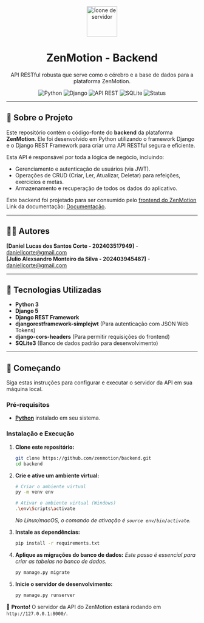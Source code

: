 <div align="center">
  <img src="https://raw.githubusercontent.com/FortAwesome/Font-Awesome/6.x/svgs/solid/server.svg" alt="Ícone de servidor" width="80"/>
  <h1>ZenMotion - Backend</h1>
  <p>API RESTful robusta que serve como o cérebro e a base de dados para a plataforma ZenMotion.</p>

  <p>
    <img src="https://img.shields.io/badge/Tecnologia-Python-blue?logo=python" alt="Python">
    <img src="https://img.shields.io/badge/Framework-Django-darkgreen?logo=django" alt="Django">
    <img src="https://img.shields.io/badge/API-REST-orange" alt="API REST">
    <img src="https://img.shields.io/badge/Database-SQLite-blue?logo=sqlite" alt="SQLite">
    <img src="https://img.shields.io/badge/Status-Em_Desenvolvimento-yellow" alt="Status">
  </p>
</div>

---

## 🎯 Sobre o Projeto

Este repositório contém o código-fonte do **backend** da plataforma **ZenMotion**. Ele foi desenvolvido em Python utilizando o framework Django e o Django REST Framework para criar uma API RESTful segura e eficiente.

Esta API é responsável por toda a lógica de negócio, incluindo:
* Gerenciamento e autenticação de usuários (via JWT).
* Operações de CRUD (Criar, Ler, Atualizar, Deletar) para refeições, exercícios e metas.
* Armazenamento e recuperação de todos os dados do aplicativo.

Este backend foi projetado para ser consumido pelo [frontend do ZenMotion](https://github.com/zenmotion/zenmotion)
Link da documentação: [Documentação](https://docs.google.com/document/d/1AasrrUBn9MBefa20Csc7duaQfjfH-jmJ9g0FmJ2SWY4/edit?usp=sharing).

---

## 👨‍💻 Autores

**[Daniel Lucas dos Santos Corte - 202403517949]** - [daniellcorte@gmail.com](mailto:daniellcorte@gmail.com) <br>
**[Julio Alexsandro Monteiro da Silva - 202403945487]** - [daniellcorte@gmail.com](mailto:daniellcorte@gmail.com)

---

## 🚀 Tecnologias Utilizadas

* **Python 3**
* **Django 5**
* **Django REST Framework**
* **djangorestframework-simplejwt** (Para autenticação com JSON Web Tokens)
* **django-cors-headers** (Para permitir requisições do frontend)
* **SQLite3** (Banco de dados padrão para desenvolvimento)

---

## 🏁 Começando

Siga estas instruções para configurar e executar o servidor da API em sua máquina local.

### Pré-requisitos

* [**Python**](https://www.python.org/downloads/) instalado em seu sistema.

### Instalação e Execução

1.  **Clone este repositório:**
    ```bash
    git clone https://github.com/zenmotion/backend.git
    cd backend
    ```

2.  **Crie e ative um ambiente virtual:**
    ```bash
    # Criar o ambiente virtual
    py -m venv env

    # Ativar o ambiente virtual (Windows)
    .\env\Scripts\activate
    ```
    *No Linux/macOS, o comando de ativação é `source env/bin/activate`.*

3.  **Instale as dependências:**
    ```bash
    pip install -r requirements.txt
    ```

4.  **Aplique as migrações do banco de dados:**
    *Este passo é essencial para criar as tabelas no banco de dados.*
    ```bash
    py manage.py migrate
    ```

5.  **Inicie o servidor de desenvolvimento:**
    ```bash
    py manage.py runserver
    ```

🎉 **Pronto!** O servidor da API do ZenMotion estará rodando em `http://127.0.0.1:8000/`.


